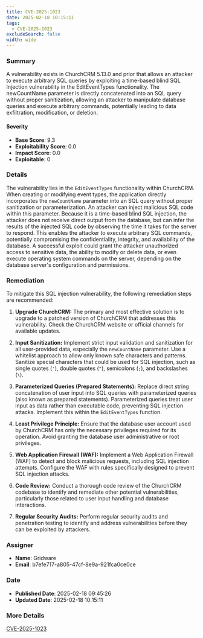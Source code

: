 ```yaml
---
title: CVE-2025-1023
date: 2025-02-18 10:15:11
tags:
  - CVE-2025-1023
excludeSearch: false
width: wide
---
```


### Summary
A vulnerability exists in ChurchCRM 5.13.0 and prior that allows an attacker to execute arbitrary SQL queries by exploiting a time-based blind SQL Injection vulnerability in the EditEventTypes functionality. The newCountName parameter is directly concatenated into an SQL query without proper sanitization, allowing an attacker to manipulate database queries and execute arbitrary commands, potentially leading to data exfiltration, modification, or deletion.

#### Severity
- **Base Score**: 9.3
- **Exploitability Score**: 0.0
- **Impact Score**: 0.0
- **Exploitable**: 0

### Details
The vulnerability lies in the `EditEventTypes` functionality within ChurchCRM. When creating or modifying event types, the application directly incorporates the `newCountName` parameter into an SQL query without proper sanitization or parameterization. An attacker can inject malicious SQL code within this parameter.  Because it is a time-based blind SQL injection, the attacker does not receive direct output from the database, but can infer the results of the injected SQL code by observing the time it takes for the server to respond. This enables the attacker to execute arbitrary SQL commands, potentially compromising the confidentiality, integrity, and availability of the database. A successful exploit could grant the attacker unauthorized access to sensitive data, the ability to modify or delete data, or even execute operating system commands on the server, depending on the database server's configuration and permissions.

### Remediation

To mitigate this SQL injection vulnerability, the following remediation steps are recommended:

1.  **Upgrade ChurchCRM:** The primary and most effective solution is to upgrade to a patched version of ChurchCRM that addresses this vulnerability. Check the ChurchCRM website or official channels for available updates.

2.  **Input Sanitization:** Implement strict input validation and sanitization for all user-provided data, especially the `newCountName` parameter. Use a whitelist approach to allow only known safe characters and patterns. Sanitize special characters that could be used for SQL injection, such as single quotes (`'`), double quotes (`"`), semicolons (`;`), and backslashes (`\`).

3.  **Parameterized Queries (Prepared Statements):** Replace direct string concatenation of user input into SQL queries with parameterized queries (also known as prepared statements). Parameterized queries treat user input as data rather than executable code, preventing SQL injection attacks.  Implement this within the `EditEventTypes` function.

4.  **Least Privilege Principle:** Ensure that the database user account used by ChurchCRM has only the necessary privileges required for its operation. Avoid granting the database user administrative or root privileges.

5.  **Web Application Firewall (WAF):** Implement a Web Application Firewall (WAF) to detect and block malicious requests, including SQL injection attempts.  Configure the WAF with rules specifically designed to prevent SQL injection attacks.

6.  **Code Review:** Conduct a thorough code review of the ChurchCRM codebase to identify and remediate other potential vulnerabilities, particularly those related to user input handling and database interactions.

7.  **Regular Security Audits:** Perform regular security audits and penetration testing to identify and address vulnerabilities before they can be exploited by attackers.

### Assigner
- **Name**: Gridware
- **Email**: b7efe717-a805-47cf-8e9a-921fca0ce0ce

### Date
- **Published Date**: 2025-02-18 09:45:26
- **Updated Date**: 2025-02-18 10:15:11

### More Details
[CVE-2025-1023](https://www.cvedetails.com/cve/CVE-2025-1023)